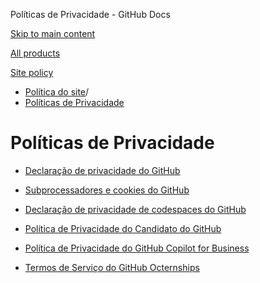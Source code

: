 Políticas de Privacidade - GitHub Docs

[Skip to main content](#main-content)

[All products](/pt)

[Site policy](/site-policy)

* [Política do site](/pt/site-policy)/
* [Políticas de Privacidade](/pt/site-policy/privacy-policies)

Políticas de Privacidade
==========

* [Declaração de privacidade do GitHub](/pt/site-policy/privacy-policies/github-privacy-statement)

* [Subprocessadores e cookies do GitHub](/pt/site-policy/privacy-policies/github-subprocessors-and-cookies)

* [Declaração de privacidade de codespaces do GitHub](/pt/site-policy/privacy-policies/github-codespaces-privacy-statement)

* [Política de Privacidade do Candidato do GitHub](/pt/site-policy/privacy-policies/github-candidate-privacy-policy)

* [Política de Privacidade do GitHub Copilot for Business](/pt/site-policy/privacy-policies/github-copilot-for-business-privacy-statement)

* [Termos de Serviço do GitHub Octernships](/pt/site-policy/privacy-policies/github-octernships-terms-of-service)
